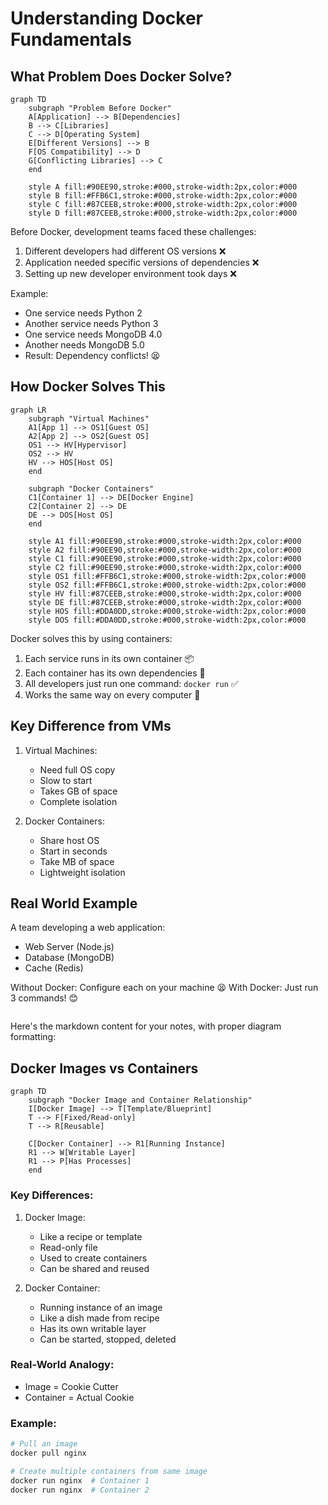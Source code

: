 # Understanding Docker Fundamentals

## What Problem Does Docker Solve?

```mermaid
graph TD
    subgraph "Problem Before Docker"
    A[Application] --> B[Dependencies]
    B --> C[Libraries]
    C --> D[Operating System]
    E[Different Versions] --> B
    F[OS Compatibility] --> D
    G[Conflicting Libraries] --> C
    end
    
    style A fill:#90EE90,stroke:#000,stroke-width:2px,color:#000
    style B fill:#FFB6C1,stroke:#000,stroke-width:2px,color:#000
    style C fill:#87CEEB,stroke:#000,stroke-width:2px,color:#000
    style D fill:#87CEEB,stroke:#000,stroke-width:2px,color:#000
```

Before Docker, development teams faced these challenges:
1. Different developers had different OS versions ❌
2. Application needed specific versions of dependencies ❌
3. Setting up new developer environment took days ❌

Example:
- One service needs Python 2
- Another service needs Python 3
- One service needs MongoDB 4.0 
- Another needs MongoDB 5.0
- Result: Dependency conflicts! 😫

## How Docker Solves This

```mermaid
graph LR
    subgraph "Virtual Machines"
    A1[App 1] --> OS1[Guest OS]
    A2[App 2] --> OS2[Guest OS]
    OS1 --> HV[Hypervisor]
    OS2 --> HV
    HV --> HOS[Host OS]
    end
    
    subgraph "Docker Containers"
    C1[Container 1] --> DE[Docker Engine]
    C2[Container 2] --> DE
    DE --> DOS[Host OS]
    end
    
    style A1 fill:#90EE90,stroke:#000,stroke-width:2px,color:#000
    style A2 fill:#90EE90,stroke:#000,stroke-width:2px,color:#000
    style C1 fill:#90EE90,stroke:#000,stroke-width:2px,color:#000
    style C2 fill:#90EE90,stroke:#000,stroke-width:2px,color:#000
    style OS1 fill:#FFB6C1,stroke:#000,stroke-width:2px,color:#000
    style OS2 fill:#FFB6C1,stroke:#000,stroke-width:2px,color:#000
    style HV fill:#87CEEB,stroke:#000,stroke-width:2px,color:#000
    style DE fill:#87CEEB,stroke:#000,stroke-width:2px,color:#000
    style HOS fill:#DDA0DD,stroke:#000,stroke-width:2px,color:#000
    style DOS fill:#DDA0DD,stroke:#000,stroke-width:2px,color:#000
```

Docker solves this by using containers:
1. Each service runs in its own container 📦
2. Each container has its own dependencies 🔧
3. All developers just run one command: `docker run` ✅
4. Works the same way on every computer 🎯

## Key Difference from VMs

1. Virtual Machines:
   - Need full OS copy
   - Slow to start
   - Takes GB of space
   - Complete isolation

2. Docker Containers:
   - Share host OS
   - Start in seconds
   - Take MB of space
   - Lightweight isolation

## Real World Example
A team developing a web application:
- Web Server (Node.js)
- Database (MongoDB)
- Cache (Redis)

Without Docker: Configure each on your machine 😫
With Docker: Just run 3 commands! 😊
```
```

Here's the markdown content for your notes, with proper diagram formatting:


## Docker Images vs Containers

```mermaid
graph TD
    subgraph "Docker Image and Container Relationship"
    I[Docker Image] --> T[Template/Blueprint]
    T --> F[Fixed/Read-only]
    T --> R[Reusable]
    
    C[Docker Container] --> R1[Running Instance]
    R1 --> W[Writable Layer]
    R1 --> P[Has Processes]
    end
```

### Key Differences:

1. Docker Image:
   - Like a recipe or template
   - Read-only file
   - Used to create containers
   - Can be shared and reused

2. Docker Container:
   - Running instance of an image
   - Like a dish made from recipe
   - Has its own writable layer
   - Can be started, stopped, deleted

### Real-World Analogy:
- Image = Cookie Cutter
- Container = Actual Cookie

### Example:
```bash
# Pull an image
docker pull nginx

# Create multiple containers from same image
docker run nginx  # Container 1
docker run nginx  # Container 2
```


